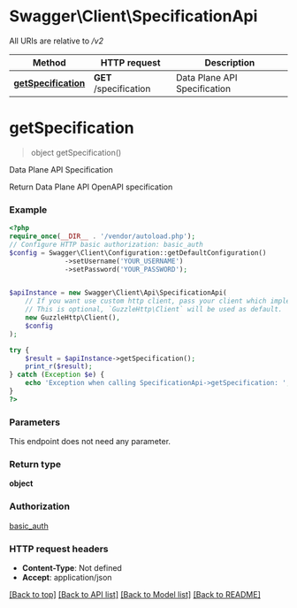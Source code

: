 # Swagger\Client\SpecificationApi

All URIs are relative to */v2*

Method | HTTP request | Description
------------- | ------------- | -------------
[**getSpecification**](SpecificationApi.md#getspecification) | **GET** /specification | Data Plane API Specification

# **getSpecification**
> object getSpecification()

Data Plane API Specification

Return Data Plane API OpenAPI specification

### Example
```php
<?php
require_once(__DIR__ . '/vendor/autoload.php');
// Configure HTTP basic authorization: basic_auth
$config = Swagger\Client\Configuration::getDefaultConfiguration()
              ->setUsername('YOUR_USERNAME')
              ->setPassword('YOUR_PASSWORD');


$apiInstance = new Swagger\Client\Api\SpecificationApi(
    // If you want use custom http client, pass your client which implements `GuzzleHttp\ClientInterface`.
    // This is optional, `GuzzleHttp\Client` will be used as default.
    new GuzzleHttp\Client(),
    $config
);

try {
    $result = $apiInstance->getSpecification();
    print_r($result);
} catch (Exception $e) {
    echo 'Exception when calling SpecificationApi->getSpecification: ', $e->getMessage(), PHP_EOL;
}
?>
```

### Parameters
This endpoint does not need any parameter.

### Return type

**object**

### Authorization

[basic_auth](../../README.md#basic_auth)

### HTTP request headers

 - **Content-Type**: Not defined
 - **Accept**: application/json

[[Back to top]](#) [[Back to API list]](../../README.md#documentation-for-api-endpoints) [[Back to Model list]](../../README.md#documentation-for-models) [[Back to README]](../../README.md)

